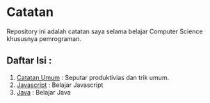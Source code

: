 # Catatan
Repository ini adalah catatan saya selama belajar Computer Science khususnya pemrograman.

## Daftar Isi :
1. [Catatan Umum](catatan/umum.md) : Seputar produktivias dan trik umum.
2. [Javascript](catatan/javascript.md) : Belajar Javascript
3. [Java](catatan/java.md) : Belajar Java